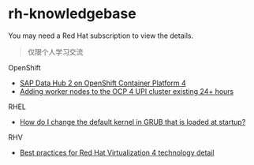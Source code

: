 # rh-knowledgebase
You may need a Red Hat subscription to view the details.

> 仅限个人学习交流

OpenShift
- [SAP Data Hub 2 on OpenShift Container Platform 4](https://access.redhat.com/articles/4324391)
- [Adding worker nodes to the OCP 4 UPI cluster existing 24+ hours](https://access.redhat.com/solutions/4799921)

RHEL
- [How do I change the default kernel in GRUB that is loaded at startup?](https://access.redhat.com/solutions/3089)

RHV
- [Best practices for Red Hat Virtualization 4 technology detail](https://www.redhat.com/en/resources/best-practice-rhv-technology-detail)
